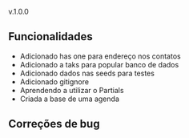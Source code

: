 v.1.0.0
## Funcionalidades
* Adicionado has one para endereço nos contatos
* Adicionado a taks para popular banco de dados
* Adicionado dados nas seeds para testes
* Adicionado gitignore
* Aprendendo a utilizar o Partials
* Criada a base de uma agenda

## Correções de bug


